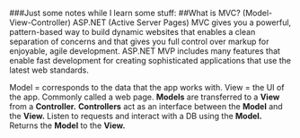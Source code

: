 ###Just some notes while I learn some stuff:
##What is MVC? (Model-View-Controller)
ASP.NET (Active Server Pages) MVC gives you a powerful, pattern-based way to build dynamic websites that enables a clean separation of concerns and that gives you full control over markup for enjoyable, agile development.
ASP.NET MVP includes many features that enable fast development for creating sophisticated applications that use the latest web standards.

Model = corresponds to the data that the app works with.
View = the UI of the app. Commonly called a web page.
<b>Models</b> are transferred to a <b>View</b> from a <b>Controller.</b>
<b>Controllers</b> act as an interface between the <b>Model</b> and the <b>View.</b> Listen to requests and interact with a DB using the <b>Model.</b>
Returns the <b>Model</b> to the <b>View.</b>

